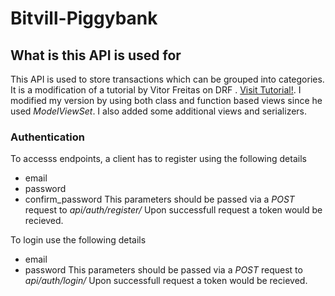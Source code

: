 # Bitvill-Piggybank

## What is this API is used for

This API is used to store transactions which can be grouped into categories. It is a modification of a tutorial by Vitor Freitas on DRF . [Visit Tutorial!](https://youtube.com/playlist?list=PLLxk3TkuAYnrO32ABtQyw2hLRWt1BUrhj). I modified my version by using both class and function based views since he used *ModelViewSet*. I also added some additional views and serializers.

### Authentication
To accesss endpoints, a client has to register using the following details
* email
* password
* confirm_password
This parameters should be passed via a *POST* request to *api/auth/register/*
Upon successfull request a token would be recieved.

To login use the following details
* email
* password
This parameters should be passed via a *POST* request to *api/auth/login/*
Upon successfull request a token would be recieved.


